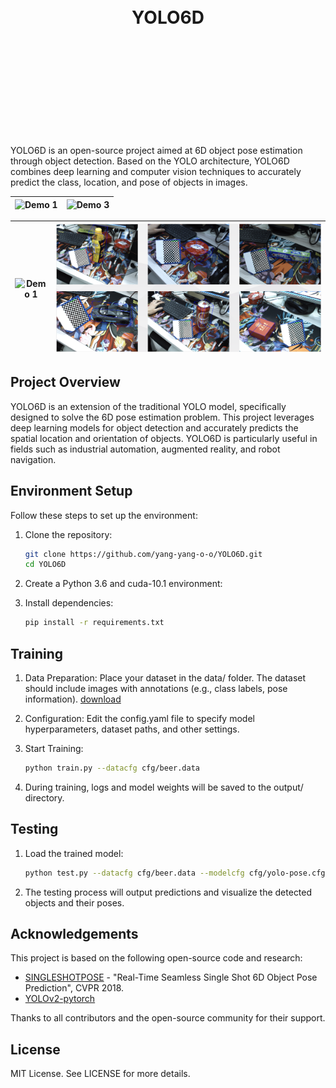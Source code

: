 <div style="display: flex; justify-content: center; align-items: center; height: 10vh;">
  <h1>YOLO6D</h1>
</div>

YOLO6D is an open-source project aimed at 6D object pose estimation through object detection. Based on the YOLO architecture, YOLO6D combines deep learning and computer vision techniques to accurately predict the class, location, and pose of objects in images.


<!-- <div style="display: flex; justify-content: space-between; gap: 20px;">
  <div style="flex: 1; max-width: 45%;">
    <img src="Demo_1.gif" alt="Demo 1" style="width: 100%; height: auto;">
    <img src="Demo_2.gif" alt="Demo 2" style="width: 100%; height: auto;">
  </div>
  <div style="flex: 1; max-width: 45%;">
    <img src="Demo_3.gif" alt="Demo 3" style="width: 100%; height: auto;">
  </div>
</div> -->

| ![Demo 1](assets/Demo_1.gif) | ![Demo 3](assets/Demo_3.gif)     |
|-|-|

| ![Demo 1](assets/Demo_2.gif) | ![Demo 3](assets/Demo_5.png)     |
|-|-|

## Project Overview

YOLO6D is an extension of the traditional YOLO model, specifically designed to solve the 6D pose estimation problem. This project leverages deep learning models for object detection and accurately predicts the spatial location and orientation of objects. YOLO6D is particularly useful in fields such as industrial automation, augmented reality, and robot navigation.

## Environment Setup

Follow these steps to set up the environment:

1. Clone the repository:

   ```bash
   git clone https://github.com/yang-yang-o-o/YOLO6D.git
   cd YOLO6D
   ```

2. Create a Python 3.6 and cuda-10.1 environment:

3. Install dependencies:

    ```bash
    pip install -r requirements.txt
    ```

## Training

1. Data Preparation: Place your dataset in the data/ folder. The dataset should include images with annotations (e.g., class labels, pose information). [download](https://pan.baidu.com/s/1uOqs62xg42YV9lfe5Sly7w?pwd=ask4)

2. Configuration: Edit the config.yaml file to specify model hyperparameters, dataset paths, and other settings.

3. Start Training:

    ```bash
    python train.py --datacfg cfg/beer.data
    ```

4. During training, logs and model weights will be saved to the output/ directory.

## Testing

1. Load the trained model:

    ```bash
    python test.py --datacfg cfg/beer.data --modelcfg cfg/yolo-pose.cfg --weightfile backup/obj_name/model.weights
    ```

2. The testing process will output predictions and visualize the detected objects and their poses.

## Acknowledgements

This project is based on the following open-source code and research:

- [SINGLESHOTPOSE](https://github.com/microsoft/singleshotpose?tab=readme-ov-file) -  "Real-Time Seamless Single Shot 6D Object Pose Prediction", CVPR 2018.
- [YOLOv2-pytorch](https://github.com/longcw/yolo2-pytorch)

Thanks to all contributors and the open-source community for their support.

## License

MIT License. See LICENSE for more details.